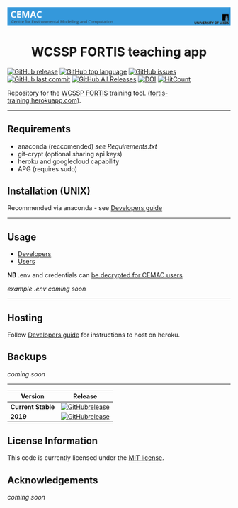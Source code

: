 <div align="center">
<a href="https://www.cemac.leeds.ac.uk/">
  <img src="https://github.com/cemac/cemac_generic/blob/master/Images/cemac.png"></a>
  <br>
</div>

 <h1> <center> WCSSP FORTIS teaching app </center> </h1>


[![GitHub release](https://img.shields.io/github/release/cemac/WCSSP-FORTIS.svg)](https://github.com/cemac/WCSSP-FORTIS/releases) [![GitHub top language](https://img.shields.io/github/languages/top/cemac/WCSSP-FORTIS.svg)](https://github.com/cemac/WCSSP-FORTIS) [![GitHub issues](https://img.shields.io/github/issues/cemac/WCSSP-FORTIS.svg)](https://github.com/cemac/WCSSP-FORTIS/issues) [![GitHub last commit](https://img.shields.io/github/last-commit/cemac/WCSSP-FORTIS.svg)](https://github.com/cemac/WCSSP-FORTIS/commits/master) [![GitHub All Releases](https://img.shields.io/github/downloads/cemac/WCSSP-FORTIS/total.svg)](https://github.com/cemac/WCSSP-FORTIS/releases) [![DOI](https://zenodo.org/badge/136025411.svg)](https://zenodo.org/badge/latestdoi/136025411) [![HitCount](http://hits.dwyl.io/{cemac}/{WCSSP-FORTIS}.svg)](http://hits.dwyl.io/{cemac}/{WCSSP-FORTIS})




Repository for the [WCSSP FORTIS](https://www.metoffice.gov.uk/research/collaboration/newton/wcssp-se-asia/wp3) training tool. [(fortis-training.herokuapp.com)](http://fortis-training.herokuapp.com).

<hr>

## Requirements

* anaconda (reccomended) *see Requirements.txt*
* git-crypt (optional sharing api keys)
* heroku and googlecloud capability
* APG (requires sudo)

## Installation (UNIX)

Recommended via anaconda - see [Developers guide](https://github.com/cemac/WCSSP-FORTIS/wiki/Developers-Guide)


<hr>

## Usage


* [Developers](https://github.com/cemac/WCSSP-FORTIS/wiki/Developers-Guide)
* [Users](https://github.com/cemac/WCSSP-FORTIS/wiki/User-Guide)

**NB** .env and credentials can [be decrypted for CEMAC users](https://github.com/cemac/cemac_generic/wiki/Sensitive-information/)

*example .env coming soon*

<hr>

## Hosting

Follow [Developers guide](https://github.com/cemac/WCSSP-FORTIS/wiki/Developers-Guide) for instructions to host on heroku.



## Backups

_coming soon_



<hr>

<!--- release table --->
|  Version            | Release          |
|---------------------|------------------|
| **Current Stable**  | [![GitHubrelease](https://img.shields.io/badge/release-v.1.0-blue.svg)](https://github.com/cemac/WCSSP-FORTIS/releases/tag/1.0)|
| **2019**            |  [![GitHubrelease](https://img.shields.io/badge/release-v.2.0-blue.svg)](https://github.com/cemac/WCSSP-FORTIS/releases/tag/2.0)  |
<!--- table --->
## License Information

This code is currently licensed under the [MIT license](https://choosealicense.com/licenses/mit/).

## Acknowledgements

_coming soon_
